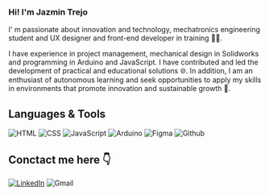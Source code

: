 ### Hi! I'm Jazmin Trejo

I' m passionate about innovation and technology, mechatronics engineering student and UX designer and front-end developer in training 👩‍💻. 

I have experience in project management, mechanical design in Solidworks and programming in Arduino and JavaScript. I have contributed and led the development of practical and educational solutions 🌐. In addition, I am an enthusiast of autonomous learning and seek opportunities to apply my skills in environments that promote innovation and sustainable growth 🌱.

## Languages & Tools 
![HTML](https://img.shields.io/badge/-HTML5-E34F26?logo=html5&logoColor=white&style=flat)
![CSS](https://img.shields.io/badge/-CSS3-1572B6?logo=css3&logoColor=white&style=flat)
![JavaScript](https://img.shields.io/badge/-JavaScript-F7DF1E?logo=javascript&logoColor=black&style=flat)
![Arduino](https://img.shields.io/badge/-Arduino-00979D?logo=arduino&logoColor=white&style=flat)
![Figma](https://img.shields.io/badge/-Figma-F24E1E?logo=figma&logoColor=white&style=flat)
![Github](https://img.shields.io/badge/-Github-black?logo=github&logoColor=white&style=flat) 

## Conctact me here 👇
[![LinkedIn](https://img.shields.io/badge/-LinkedIn-blue?logo=linkedin&logoColor=white&style=flat)](https://www.linkedin.com/in/jazmintrejoperez/)
![Gmail](https://img.shields.io/badge/-trejazmine@gmail.com-FC1212?logo=gmail&logoColor=white&style=flat)
